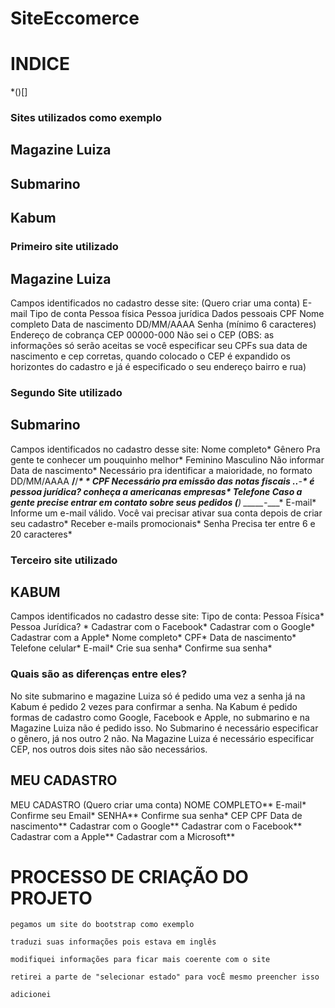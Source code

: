 # SiteEccomerce


# INDICE
*()[]

### Sites utilizados como exemplo

## Magazine Luiza

## Submarino

## Kabum

 ### Primeiro site utilizado
 ## Magazine Luiza

Campos identificados no cadastro desse site:
(Quero criar uma conta) 
E-mail
Tipo de conta
Pessoa física
Pessoa jurídica
Dados pessoais
CPF
Nome completo
Data de nascimento
DD/MM/AAAA
Senha (mínimo 6 caracteres) 
Endereço de cobrança
CEP
00000-000
Não sei o CEP
(OBS: as informações só serão aceitas se você especificar seu CPFs sua data de nascimento e cep corretas, quando colocado o CEP é expandido os horizontes do cadastro e já é especificado o seu endereço bairro e rua)

###  Segundo Site utilizado
## Submarino

Campos identificados no cadastro desse site:
Nome completo*
Gênero
Pra gente te conhecer um pouquinho melhor*
Feminino
Masculino
Não informar
Data de nascimento*
Necessário pra identificar a maioridade, no formato DD/MM/AAAA
__/__/____*
*
CPF
Necessário pra emissão das notas fiscais
___.___.___-__*
é pessoa jurídica? conheça a americanas empresas*
Telefone
Caso a gente precise entrar em contato sobre seus pedidos
(__) _____-____*
E-mail*
Informe um e-mail válido. Você vai precisar ativar sua conta depois de criar seu cadastro*
Receber e-mails promocionais*
Senha
Precisa ter entre 6 e 20 caracteres*

### Terceiro site utilizado 
## KABUM

Campos identificados no cadastro desse site:
Tipo de conta:
Pessoa Física*
Pessoa Jurídica? *
Cadastrar com o
Facebook*
Cadastrar com o
Google*
Cadastrar com a
Apple*
Nome completo*
CPF*
Data de nascimento*
Telefone celular*
E-mail*
Crie sua senha*
Confirme sua senha*


### Quais são as diferenças entre eles?

No site submarino e magazine Luiza só é pedido uma vez a senha já na Kabum é pedido 2 vezes para confirmar a senha.
Na Kabum é pedido formas de cadastro como Google, Facebook e Apple, no submarino e na Magazine Luiza não é pedido isso.
No Submarino é necessário especificar o gênero, já nos outro 2 não.
Na Magazine Luiza é necessário especificar CEP, nos outros dois sites não são necessários.
## MEU CADASTRO

MEU CADASTRO
(Quero criar uma conta)
NOME COMPLETO**
E-mail*
Confirme seu Email*
SENHA**
Confirme sua senha*
CEP
CPF
Data de nascimento**
Cadastrar com o Google**
Cadastrar com o Facebook**
Cadastrar com a Apple**
Cadastrar com a Microsoft**
# PROCESSO DE CRIAÇÃO DO PROJETO

    pegamos um site do bootstrap como exemplo

    traduzi suas informações pois estava em inglês 

    modifiquei informações para ficar mais coerente com o site

    retirei a parte de "selecionar estado" para vocÊ mesmo preencher isso

    adicionei


